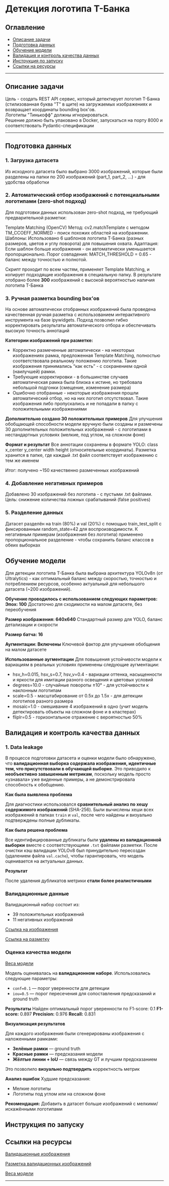# Детекция логотипа Т-Банка
## Оглавление

- [Описание задачи](#описание-задачи)
- [Подготовка данных](#подготовка-данных)
- [Обучение модели](#обучение-модели)
- [Валидация и контроль качества данных](#валидация-и-контроль-качества-данных)
- [Инструкция по запуску](#инструкция-по-запуску)
- [Ссылки на ресурсы](#ссылки-на-ресурсы)
---

## Описание задачи

Цель - создать REST API сервис, который детектирует логотип Т-Банка (стилизованная буква "Т" в щите) на загружаемых изображениях и возвращает координаты bounding box'ов.  
Логотипы "Тинькофф" должны игнорироваться.  
Решение должно быть упаковано в Docker, запускаться на порту 8000 и соответствовать Pydantic-спецификации

---

## Подготовка данных
### 1. Загрузка датасета
Из исходного датасета было выбрано 3000 изображений, которые были разделены на папки по 200 изображений (part_1, part_2, ...) - для удобства обработки

### 2. Автоматический отбор изображений с потенциальными логотипами (zero-shot подход)
Для подготовки данных использован zero-shot подход, не требующий предварительной разметки:

Template Matching (OpenCV)
Метод: cv2.matchTemplate с методом TM_CCOEFF_NORMED - поиск похожих областей на изображении.
Шаблоны: Использовано 6 шаблонов логотипа Т-Банка (разных размеров, цветов и углу поворота) для повышения охвата.
Адаптация: Если шаблон больше изображения - он автоматически уменьшается пропорционально.
Порог совпадения: MATCH_THRESHOLD = 0.65 - баланс между точностью и полнотой.

Скрипт проходит по всем частям, применяет Template Matching, и копирует подходящие изображения в специальную папку.
В результате отобрано более **300** изображений с высокой вероятностью наличия логотипа Т-Банка

### 3. Ручная разметка bounding box’ов
На основе автоматически отобранных изображений была проведена качественная ручная разметка с использованием интерактивного инструмента на базе ipywidgets. Подход позволил гибко корректировать результаты автоматического отбора и обеспечивать высокую точность аннотаций

**Категории изображений при разметке:**
- Корректно размеченные автоматически - на некоторых изображениях рамка, предложенная Template Matching, полностью соответствовала реальному положению логотипа. Такие изображения принимались “как есть” - с сохранением одной (наилучшей) рамки.
- Требующие корректировки - в большинстве случаев автоматическая рамка была близка к истине, но требовала небольшой подгонки (смещение, изменение размера)
- Ошибочно отобранные - некоторые изображения прошли автоматический отбор, но на них логотип отсутствовал. Такие изображения либо пропускались и не попадали в папку с положительными изображениями

**Дополнительно создано 30 положительных примеров**
Для улучшения обобщающей способности модели вручную были созданы и размечены 30 дополнительных положительных изображений - с логотипами в нестандартных условиях (мелкие, под углом, на сложном фоне)

**Формат и результат**
Все аннотации сохранены в формате YOLO: class x_center y_center width height (относительные координаты).
Разметка хранится в папке, где каждый .txt файл соответствует изображению с тем же именем

Итог: получено ~150 качественно размеченных изображений

### 4. Добавление негативных примеров
Добавлено 30 изображений без логотипа - с пустыми .txt файлами.
Цель: снижение количества ложных срабатываний (false positives)

### 5. Разделение данных
Датасет разделён на train (80%) и val (20%) с помощью train_test_split с фиксированным random_state=42 для воспроизводимости.
К негативным примерам (изображения без логотипа) применено пропорциональное разделение - чтобы сохранить баланс классов в обеих выборках

## Обучение модели
Для детекции логотипа Т-Банка была выбрана архитектура YOLOv8n (от Ultralytics) - как оптимальный баланс между скоростью, точностью и потреблением ресурсов, особенно актуальный для небольшого датасета (~200 изображений).

**Обучение проводилось с использованием следующих параметров:**
**Эпох: 100**
Достаточно для сходимости на малом датасете, без переобучения

**Размер изображения: 640x640**
Стандартный размер для YOLO, баланс детализации и скорости

**Размер батча: 16**

**Аугментации: Включены**
Ключевой фактор для улучшения обобщения на малом датасете

**Использованные аугментации**
Для повышения устойчивости модели к вариациям в реальных условиях применены следующие аугментации:

- hsv_h=0.015, hsv_s=0.7, hsv_v=0.4 - вариации оттенка, насыщенности и яркости для имитации разного освещения и цветовых условий
- degrees=10.0 - случайные повороты ±10° - для устойчивости к наклонным логотипам
- scale=0.5 - масштабирование от 0.5x до 1.5x - для детекции логотипов разного размера
- mosaic=1.0 - смешивание 4 изображений в одно (учит модель детектировать объекты на сложном фоне и в кластерах)
- fliplr=0.5 - горизонтальное отражение с вероятностью 50%

## Валидация и контроль качества данных

### 1. Data leakage 
В процессе подготовки датасета и оценки модели было обнаружено, что **валидационная выборка содержала изображения, идентичные тем, что присутствовали в обучающей выборке**. Это приводило к **необъективно завышенным метрикам**, поскольку модель просто «узнавала» уже виденные примеры, а не демонстрировала способность к обобщению.

**Как была выявлена проблема**

Для диагностики использовался **сравнительный анализ по хешу содержимого изображений** (SHA-256). Были вычислены хеши всех изображений в папках `train` и `val`, после чего найдены и визуально подтверждены полные дубликаты.

**Как была решена проблема**

Все идентифицированные дубликаты были **удалены из валидационной выборки** вместе с соответствующими `.txt` файлами разметки. После очистки кэш валидации YOLOv8 был принудительно пересоздан (удалением файла `val.cache`), чтобы гарантировать, что модель оценивается на актуальных данных.

**Результат**

После удаления дубликатов метрики **стали более реалистичными**

### Валидационные данные

Валидационный набор состоит из:
- 39 положительных изображений
- 11 негативных изображений

[Ссылка на изображения](https://drive.google.com/drive/folders/1fRwbih43F3gmw1A9Qy0IGIOUrxH3m9ih?usp=sharing)

[Ссылка на разметку](https://drive.google.com/drive/folders/1Vq5dHxpm0Rt4siUnSXLFN_UmoGHg9c4K?usp=sharing)
  
### Оценка качества модели
[Веса модели](https://drive.google.com/file/d/197p59zRO_vdd6LSrkY9Ol2i4APFv1IG1/view?usp=sharing)

Модель оценивалась на **валидационном наборе**. Использовались следующие параметры:

- `conf=0.1` — порог уверенности для детекции
- `iou=0.5` — порог пересечения для сопоставления предсказаний и ground truth

**Результаты**
Найден оптимальный порог уверенности по F1-score: 0.1
   **F1-score:** 0.897
   **Precision:** 0.976
   **Recall:** 0.831

**Визуализация результатов**

Для каждого изображения были сгенерированы изображения с наложенными рамками:

- **Зелёные рамки** — ground truth
- **Красные рамки** — предсказания модели
- **Жёлтые линии + IoU** — связь между GT и лучшим предсказанием

Это позволило **визуально подтвердить** корректность метрик

**Анализ ошибок**
Худшие предсказания:
- Мелкие логотипы
- Логотипы под углом или на сложном фоне

**Рекомендация:** 
Добавить в датасет больше изображений с мелкими/искажёнными логотипами

## Инструкция по запуску

## Ссылки на ресурсы

[Валидационные изображения](https://drive.google.com/drive/folders/1fRwbih43F3gmw1A9Qy0IGIOUrxH3m9ih?usp=sharing)

[Разметка валидационных изображений](https://drive.google.com/drive/folders/1Vq5dHxpm0Rt4siUnSXLFN_UmoGHg9c4K?usp=sharing)
  
[Веса модели](https://drive.google.com/file/d/197p59zRO_vdd6LSrkY9Ol2i4APFv1IG1/view?usp=sharing)

---
